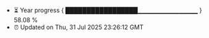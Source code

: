 - ⏳ Year progress { █████████████████▁▁▁▁▁▁▁▁▁▁▁▁▁ } 58.08 %
- ⏰ Updated on Thu, 31 Jul 2025 23:26:12 GMT

